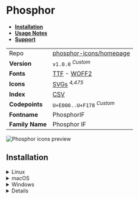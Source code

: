 # Phosphor

- [**Installation**](#installation)
- [**Usage Notes**](#usage-notes)
- [**Support**](#support)

|                 |                                                                                                                                                                                 |
| :-------------- | ------------------------------------------------------------------------------------------------------------------------------------------------------------------------------- |
| Repo            | [phosphor-icons/homepage](https://github.com/phosphor-icons/homepage)                                                                                                           |
| **Version**     | `v1.0.0` <sup>_Custom_</sup>                                                                                                                                                    |
| **Fonts**       | [TTF](https://raw.githubusercontent.com/iconicFonts/if/main/fonts/TTF/Phosphor.ttf) - [WOFF2](https://raw.githubusercontent.com/iconicFonts/if/main/fonts/WOFF2/Phosphor.woff2) |
| **Icons**       | [SVGs](https://github.com/iconicFonts/if/tree/main/packs/Phosphor/svgs) <sup>_4,475_</sup>                                                                                      |
| **Index**       | [CSV](https://github.com/iconicFonts/if/blob/main/indices/Phosphor.csv)                                                                                                         |
| **Codepoints**  | `U+E000..U+F178` <sup>_Custom_</sup>                                                                                                                                            |
| **Fontname**    | PhosphorIF                                                                                                                                                                      |
| **Family Name** | Phosphor IF                                                                                                                                                                     |

<picture>
  <source media="(prefers-color-scheme: dark)" srcset="https://raw.githubusercontent.com/iconicFonts/if/main/imgs/Phosphor_dark.png">
  <img alt="Phosphor icons preview" src="https://raw.githubusercontent.com/iconicFonts/if/main/imgs/Phosphor_light.png">
</picture>

## Installation

<details>
F0CB1
<summary>Linux</summary>

```sh
curl -o ~/.local/share/fonts/Phosphor.ttf https://raw.githubusercontent.com/iconicFonts/if/main/fonts/TTF/Phosphor.ttf
```

Refresh font cache:

```sh
fc-cache -f ~/.local/share/fonts
```

</details>

<details>

<summary>macOS</summary>

```sh
curl -o ~/Library/Fonts/Phosphor.ttf https://raw.githubusercontent.com/iconicFonts/if/main/fonts/TTF/Phosphor.ttf
```

</details>

<details>

<summary>Windows</summary>

```sh
curl -o C:\Windows\Fonts\Phosphor.ttf https://raw.githubusercontent.com/iconicFonts/if/main/fonts/TTF/Phosphor.ttf
```

</details>

<details>

## Usage Notes

> [!NOTE]
>
> 1. The icon pack name, originally **Phosphor Logos**, was changed to **Phosphor**.
> 2. Icons come with **Regular**, **Bold**, and **Fill** weights.
> 3. The suffixes of icons were adjusted from `-square`, `fill`, and `-bold` to `-N`, where `N` represents a number, until a unique icon name was found.
> 4. **Phosphor** font is standalone and has its own [codepoints](https://github.com/iconicFonts/if/blob/main/indices/Phosphor.csv), which are different from those in the [IF](https://github.com/iconicFonts/if/blob/main/indices/if.csv) font[^1].

> [!IMPORTANT]  
> The [codepoints](https://github.com/iconicFonts/if/blob/main/indices/Phosphor.csv) for the **Phosphor** font remain unchanged and will not alter in the future, ensuring that you can use the font safely even when new versions are released.

## Support

If you've found this project helpful, a little love goes a long way. Give it a :star: or share it around.

[^1]: The first glyph for the **Phosphor** font starts from codepoint `E000`, while for the **iPack** font, it starts from `F0CB1`.

